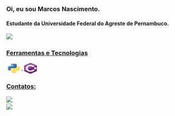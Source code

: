 ### Oi, eu sou Marcos Nascimento.
#### Estudante da Universidade Federal do Agreste de Pernambuco.

<div>
  <a href="https://github.com/MarcosNascimento46">
  <img height="180em" src="https://github-readme-stats.vercel.app/api?username=MarcosNascimento46&show_icons=true&theme=midnight-purple&include_all_commits=true&count_private=true"/>

### Ferramentas e Tecnologias
  <img align="center" alt="Marcos-Py" height="30" width="40" src="https://raw.githubusercontent.com/devicons/devicon/master/icons/python/python-original.svg">
  <img align="center" alt="Marcos-C#" height="30" width="40" src="https://raw.githubusercontent.com/devicons/devicon/master/icons/csharp/csharp-original.svg">
  
  ### Contatos:

<div>

  <a href="https://https://www.linkedin.com/in/marcos-nascimento-4b50a9231" target="_blank"><img src="https://img.shields.io/badge/-LinkedIn-%230077B5?style=for-the-badge&logo=linkedin&logoColor=white" target="_blank"></a>  
  <a href="https://www.instagram.com/mvenicio46/" target="_blank"><img src="https://img.shields.io/badge/-Instagram-%23E4405F?style=for-the-badge&logo=instagram&logoColor=white" target="_blank"></a>
